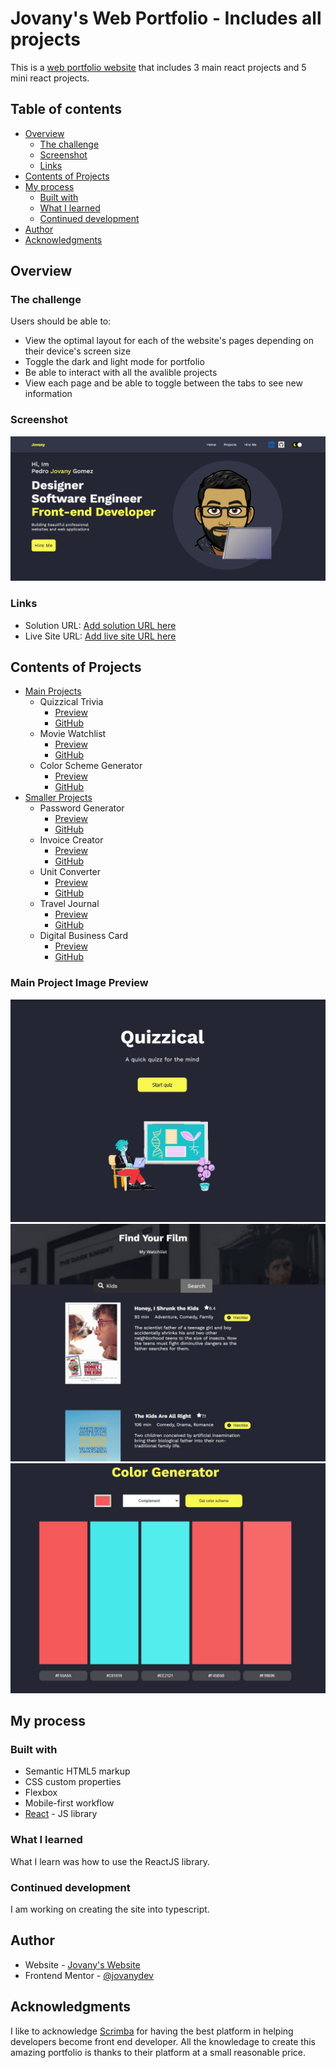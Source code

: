 # Jovany's Web Portfolio - Includes all projects

This is a [web portfolio website](https://jovany.dev/) that includes 3 main react projects and 5 mini react projects.

## Table of contents

- [Overview](#overview)
  - [The challenge](#the-challenge)
  - [Screenshot](#screenshot)
  - [Links](#links)
- [Contents of Projects](#contents-of-projects)
- [My process](#my-process)
  - [Built with](#built-with)
  - [What I learned](#what-i-learned)
  - [Continued development](#continued-development)
- [Author](#author)
- [Acknowledgments](#acknowledgments)

## Overview

### The challenge

Users should be able to:

- View the optimal layout for each of the website's pages depending on their device's screen size
- Toggle the dark and light mode for portfolio
- Be able to interact with all the avalible projects
- View each page and be able to toggle between the tabs to see new information

### Screenshot

![](./portfolio-screen-shot.JPG)

### Links

- Solution URL: [Add solution URL here](https://github.com/jovanydev/porfolio-with-projects)
- Live Site URL: [Add live site URL here](https://jovany.dev/)

## Contents of Projects

- [Main Projects](#main-projects)
  - Quizzical Trivia
    - [Preview](https://jovany.dev/quizzical-trivia)
    - [GitHub](https://github.com/jovanydev/porfolio-with-projects/tree/main/portfolio-with-projects/src/components/quizzical-trivia)
  - Movie Watchlist
    - [Preview](https://jovany.dev/movie-watchlist)
    - [GitHub](https://github.com/jovanydev/porfolio-with-projects/tree/main/portfolio-with-projects/src/components/movie-watchlist)
  - Color Scheme Generator
    - [Preview](https://jovany.dev/color-scheme-generator)
    - [GitHub](https://github.com/jovanydev/porfolio-with-projects/tree/main/portfolio-with-projects/src/components/color-scheme-generator)
- [Smaller Projects](#smaller-projects)
  - Password Generator
    - [Preview](https://jovany.dev/password-generator)
    - [GitHub](https://github.com/jovanydev/porfolio-with-projects/tree/main/portfolio-with-projects/src/components/password-generator)
  - Invoice Creator
    - [Preview](https://jovany.dev/invoice-creator)
    - [GitHub](https://github.com/jovanydev/porfolio-with-projects/tree/main/portfolio-with-projects/src/components/invoice-creator)
  - Unit Converter
    - [Preview](https://jovany.dev/unit-converter)
    - [GitHub](https://github.com/jovanydev/porfolio-with-projects/tree/main/portfolio-with-projects/src/components/unit-converter)
  - Travel Journal
    - [Preview](https://jovany.dev/travel-journal)
    - [GitHub](https://github.com/jovanydev/porfolio-with-projects/tree/main/portfolio-with-projects/src/components/travel-journal)
  - Digital Business Card
    - [Preview](https://jovany.dev/digital-business-card)
    - [GitHub](https://github.com/jovanydev/porfolio-with-projects/tree/main/portfolio-with-projects/src/components/digital-business-card)

### Main Project Image Preview

![](./quizzical-screenshot.jpg)
![](./watchlist-screenshot.JPG)
![](./color-generator-screenshot.JPG)

## My process

### Built with

- Semantic HTML5 markup
- CSS custom properties
- Flexbox
- Mobile-first workflow
- [React](https://reactjs.org/) - JS library

### What I learned

What I learn was how to use the ReactJS library.

### Continued development

I am working on creating the site into typescript.

## Author

- Website - [Jovany's Website](https://jovany.dev/)
- Frontend Mentor - [@jovanydev](https://www.frontendmentor.io/profile/jovanydev)

## Acknowledgments

I like to acknowledge [Scrimba](https://scrimba.com/) for having the best platform in helping developers become front end developer. All the knowledage to create this amazing portfolio is thanks to their platform at a small reasonable price.
